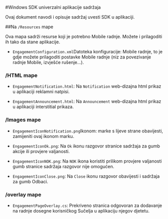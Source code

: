 <properties 
    pageTitle="Windows SDK univerzalni aplikacije sadržaja" 
    description="Saznajte više o sadržaj Windows univerzalni aplikacije SDK za Azure Mobile radnje"                    
    services="mobile-engagement" 
    documentationCenter="mobile" 
    authors="piyushjo" 
    manager="dwrede" 
    editor="" />

<tags 
    ms.service="mobile-engagement" 
    ms.workload="mobile" 
    ms.tgt_pltfrm="mobile-windows-store" 
    ms.devlang="dotnet" 
    ms.topic="article" 
    ms.date="08/19/2016" 
    ms.author="piyushjo" />

#<a name="windows-universal-apps-sdk-content"></a>Windows SDK univerzalni aplikacije sadržaja

Ovaj dokument navodi i opisuje sadržaj uvesti SDK u aplikaciji.

##<a name="the-resources-folder"></a>Na `/Resources` mape

Ova mapa sadrži resurse koji je potrebno Mobile radnje. Možete i prilagoditi ih tako da stane aplikacije.

- `EngagementConfiguration.xml`Datoteka konfiguracije: Mobile radnje, to je gdje možete prilagoditi postavke Mobile radnje (niz za povezivanje radnje Mobile, izvješće rušenje...).

### <a name="html-folder"></a>/HTML mape

- `EngagementNotification.html`: Na `Notification` web-dizajna html prikaz u aplikaciji reklamni natpisi.

- `EngagementAnnouncement.html`: Na `Announcement` web-dizajna html prikaz u aplikaciji interstitial prikaza.

### <a name="images-folder"></a>/Images mape

- `EngagementIconNotification.png`Ikonom: marke s lijeve strane obavijesti, zamijeniti ovaj ikonom marku.

- `EngagementIconOk.png`: Na `Ok` ikonu razgovor stranice sadržaja za gumb akcije ili provjere valjanosti.

- `EngagementIconNOK.png`: Na `NOK` ikona koristiti prilikom provjere valjanosti gumb stranice sadržaja razgovor nije omogućen.
 
- `EngagementIconClose.png`: Na `Close` ikonu razgovor obavijesti i sadržaja za gumb Odbaci.

### <a name="overlay-folder"></a>/overlay mape

- `EngagementPageOverlay.cs`: Prekriveno stranica odgovoran za dodavanje na radnje dosegne korisničkog Sučelja u aplikaciju njegov djetetu.
  
